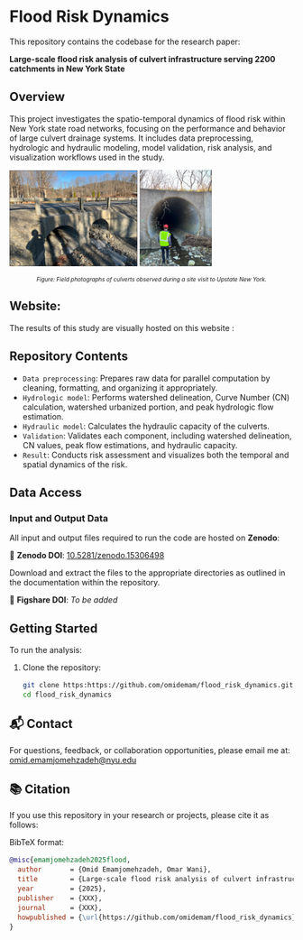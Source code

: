 # Flood Risk Dynamics

This repository contains the codebase for the research paper:

**Large-scale flood risk analysis of culvert infrastructure serving 2200 catchments in New York State**

## Overview

This project investigates the spatio-temporal dynamics of flood risk within New York state road networks, focusing on the performance and behavior of large culvert drainage systems. It includes data preprocessing, hydrologic and hydraulic modeling, model validation, risk analysis, and visualization workflows used in the study.

<p float="left">
  <img src="Image/culvert_1.PNG" alt="Culvert 1" width="45%" />
  <img src="Image/culvert_2.PNG" alt="Culvert 2" width="25.5%" />
</p>
<p style="text-align: center; font-style: italic; font-size: 10px;">
  Figure: Field photographs of culverts observed during a site visit to Upstate New York.
</p>

## Website:
The results of this study are visually hosted on this website :

## Repository Contents

- `Data preprocessing`: Prepares raw data for parallel computation by cleaning, formatting, and organizing it appropriately.
- `Hydrologic model`: Performs watershed delineation, Curve Number (CN) calculation, watershed urbanized portion, and peak hydrologic flow estimation.
- `Hydraulic model`: Calculates the hydraulic capacity of the culverts.
- `Validation`:  Validates each component, including watershed delineation, CN values, peak flow estimations, and hydraulic capacity.
- `Result`: Conducts risk assessment and visualizes both the temporal and spatial dynamics of the risk.

## Data Access

### Input and Output Data

All input and output files required to run the code are hosted on **Zenodo**:

📁 **Zenodo DOI**: [10.5281/zenodo.15306498](https://doi.org/10.5281/zenodo.15306498)

Download and extract the files to the appropriate directories as outlined in the documentation within the repository.

📁 **Figshare DOI**: *To be added*  

## Getting Started

To run the analysis:

1. Clone the repository:
   ```bash
   git clone https:https://github.com/omidemam/flood_risk_dynamics.git
   cd flood_risk_dynamics

## 📬 Contact

For questions, feedback, or collaboration opportunities, please email me at: [omid.emamjomehzadeh@nyu.edu](mailto:omid.emamjomehzadeh@nyu.edu)


   
## 📚 Citation

If you use this repository in your research or projects, please cite it as follows:

BibTeX format:

```bibtex
@misc{emamjomehzadeh2025flood,
  author       = {Omid Emamjomehzadeh, Omar Wani},
  title        = {Large-scale flood risk analysis of culvert infrastructure serving 2200 catchments in New York State},
  year         = {2025},
  publisher    = {XXX},
  journal      = {XXX},
  howpublished = {\url{https://github.com/omidemam/flood_risk_dynamics}},
}
